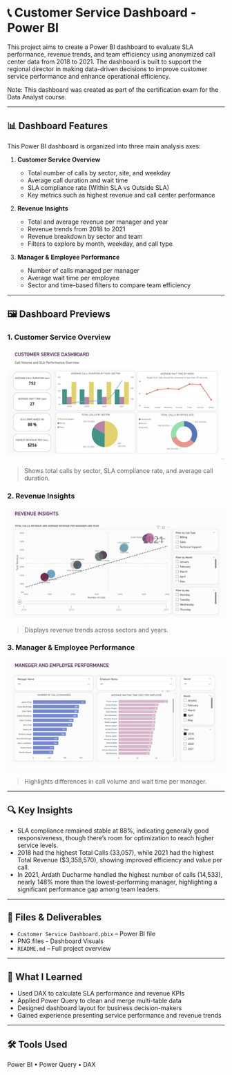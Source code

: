 # 📞 Customer Service Dashboard - Power BI 

This project aims to create a Power BI dashboard to evaluate SLA performance, revenue trends, and team efficiency using anonymized call center data from 2018 to 2021. The dashboard is built to support the regional director in making data-driven decisions to improve customer service performance and enhance operational efficiency.

Note: This dashboard was created as part of the certification exam for the Data Analyst course.

---

## 📊 Dashboard Features
This Power BI dashboard is organized into three main analysis axes:

1. **Customer Service Overview**
   - Total number of calls by sector, site, and weekday
   - Average call duration and wait time
   - SLA compliance rate (Within SLA vs Outside SLA)
   - Key metrics such as highest revenue and call center performance

2. **Revenue Insights**
   - Total and average revenue per manager and year
   - Revenue trends from 2018 to 2021
   - Revenue breakdown by sector and team
   - Filters to explore by month, weekday, and call type

3. **Manager & Employee Performance**
   - Number of calls managed per manager
   - Average wait time per employee
   - Sector and time-based filters to compare team efficiency

---

## 🖼 Dashboard Previews

<h3>1. Customer Service Overview</h3>
<img src="https://github.com/Amalaltlb/Power-BI-Customer-Service-Analytics-Dashboard/raw/main/customer_service_overview.png" width="700"/>

> Shows total calls by sector, SLA compliance rate, and average call duration.


<h3>2. Revenue Insights</h3>
<img src="https://github.com/Amalaltlb/Power-BI-Customer-Service-Analytics-Dashboard/raw/main/revenue_insights.png" width="700"/>

> Displays revenue trends across sectors and years.


<h3>3. Manager & Employee Performance</h3>
<img src="https://github.com/Amalaltlb/Power-BI-Customer-Service-Analytics-Dashboard/raw/main/team_perfomance.png" width="700"/>

> Highlights differences in call volume and wait time per manager.

---

## 🔍 Key Insights

- SLA compliance remained stable at 88%, indicating generally good responsiveness, though there’s room for optimization to reach higher service levels.
- 2018 had the highest Total Calls (33,057), while 2021 had the highest Total Revenue ($3,358,570), showing improved efficiency and value per call.
- In 2021, Ardath Ducharme handled the highest number of calls (14,533), nearly 148% more than the lowest-performing manager, highlighting a significant performance gap among team leaders.

---

## 📎 Files & Deliverables

- `Customer Service Dashboard.pbix` – Power BI file  
- PNG files - Dashboard Visuals 
- `README.md` – Full project overview  

---

## 💬 What I Learned

- Used DAX to calculate SLA performance and revenue KPIs  
- Applied Power Query to clean and merge multi-table data  
- Designed dashboard layout for business decision-makers  
- Gained experience presenting service performance and revenue trends

---

## 🛠 Tools Used

Power BI • Power Query • DAX 
